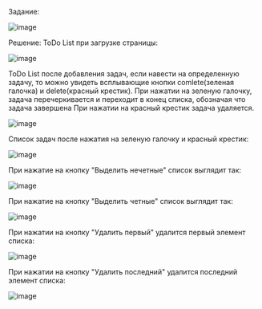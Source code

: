 Задание:

![image](https://github.com/ZinnatullinDA/Case_Lab_JS_GreenAtom/assets/99118170/b09dfb43-e72a-4dca-b0a7-2326a5908ab5)

Решение:
ToDo List при загрузке страницы:

![image](https://github.com/ZinnatullinDA/Case_Lab_JS_GreenAtom/assets/99118170/424417f9-5db5-4f6d-8434-80c64341d687)

ToDo List после добавления задач, если навести на определенную задачу, то можно увидеть всплывающие кнопки comlete(зеленая галочка) и delete(красный крестик). При нажатии на зеленую галочку, задача перечеркивается и переходит в конец списка, обозначая что задача завершена
При нажатии на красный крестик задача удаляется.

![image](https://github.com/ZinnatullinDA/Case_Lab_JS_GreenAtom/assets/99118170/78d734a0-bdc8-4d61-888e-06ca65b6195e)

Список задач после нажатия на зеленую галочку и красный крестик:

![image](https://github.com/ZinnatullinDA/Case_Lab_JS_GreenAtom/assets/99118170/705e8ef4-ea87-4d6f-9c22-598840113d58)

При нажатие на кнопку "Выделить нечетные" список выглядит так:

![image](https://github.com/ZinnatullinDA/Case_Lab_JS_GreenAtom/assets/99118170/8fa18b03-337d-450f-9545-ec1132d07699)

При нажатие на кнопку "Выделить четные" список выглядит так:

![image](https://github.com/ZinnatullinDA/Case_Lab_JS_GreenAtom/assets/99118170/d47e16ba-d5c8-4f5c-9bb0-799c2a04118f)

При нажатии на кнопку "Удалить первый" удалится первый элемент списка:

![image](https://github.com/ZinnatullinDA/Case_Lab_JS_GreenAtom/assets/99118170/543eaea1-214f-493f-8317-d4012cd85ff2)

При нажатии на кнопку "Удалить последний" удалится последний элемент списка:

![image](https://github.com/ZinnatullinDA/Case_Lab_JS_GreenAtom/assets/99118170/d6cb50c4-38e1-4dc4-8748-9c4eb62d69e8)
